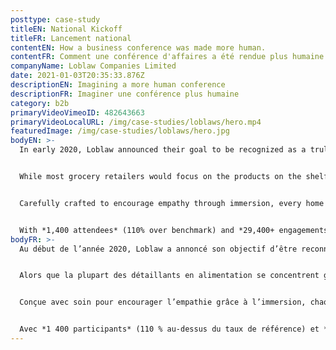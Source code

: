 ```yaml
---
posttype: case-study
titleEN: National Kickoff
titleFR: Lancement national
contentEN: How a business conference was made more human.
contentFR: Comment une conférence d'affaires a été rendue plus humaine.
companyName: Loblaw Companies Limited
date: 2021-01-03T20:35:33.876Z
descriptionEN: Imagining a more human conference
descriptionFR: Imaginer une conférence plus humaine
category: b2b
primaryVideoVimeoID: 482643663
primaryVideoLocalURL: /img/case-studies/loblaws/hero.mp4
featuredImage: /img/case-studies/loblaws/hero.jpg
bodyEN: >-
  In early 2020, Loblaw announced their goal to be recognized as a truly customer-centric business, engaging Mosaic to launch this monumental shift at their National Kick Off – a biennial conference that unites store managers from coast to coast for 3 days of team building, leadership, innovation and company vision.


  While most grocery retailers would focus on the products on the shelf, we instead focused on the people who shop them, reimagining the conference from the ground up. In just 3 days, we built a quintessential small town and invited Loblaw employees to walk a day in their customers’ shoes, literally.


  Carefully crafted to encourage empathy through immersion, every home and experience was designed to represent real people—different family units, income levels, backgrounds and of course, different challenges.


  With *1,400 attendees* (110% over benchmark) and *29,400+ engagements* (163% over benchmark), our experience resonated. *Internal feedback was extremely positive with 96% rating* it a 4+ out of 5. In total, employees walked *880,000+ steps in someone else’s shoes.*
bodyFR: >-
  Au début de l’année 2020, Loblaw a annoncé son objectif d’être reconnue comme une entreprise véritablement centrée sur le client. Elle a engagé Mosaic à lancer ce grand changement lors de sa campagne nationale — une conférence biannuelle réunissant les gérants de magasin du Canada pour 3 jours de formation d’équipe, de leadership, d’innovation et de vision d’entreprise.


  Alors que la plupart des détaillants en alimentation se concentrent généralement sur les produits en rayon, nous nous sommes concentrés sur les personnes qui les achetaient, en réinventant la conférence à partir de zéro. En seulement 3 jours, nous avons construit une petite ville thématique et avons invité les employés de Loblaw à se mettre à la place de leurs clients.


  Conçue avec soin pour encourager l’empathie grâce à l’immersion, chaque maison et chaque expérience a été conçue pour représenter des personnes réelles, de différents groupes familiaux, de différents niveaux de revenu, de différents milieux, et, bien sûr, de différents défis.


  Avec *1 400 participants* (110 % au-dessus du taux de référence) et *plus de 29 400 engagements* (163 % au-dessus du taux de référence), notre expérience a eu une grande résonnance. *Les commentaires internes ont été extrêmement positifs avec 96 % d’entre* eux lui attribuant une note de 4+ sur 5. Au total, les employés ont fait *plus de 880 000 pas dans les souliers de leurs clients.*
---
```

